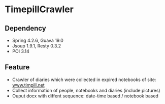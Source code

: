 # TimepillCrawler
  
## Dependency
- Spring 4.2.6, Guava 19.0
- Jsoup 1.9.1, Resty 0.3.2
- POI 3.14
  
## Feature
- Crawler of diaries which were collected in expired notebooks of site: www.timpill.net
- Collect information of people, notebooks and diaries (include pictures)
- Ouput docx with diffent sequence: date-time based / notebook based
